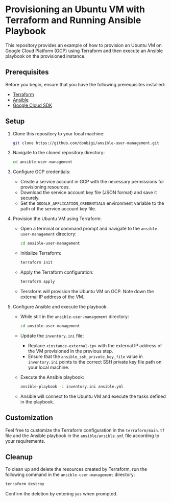# Provisioning an Ubuntu VM with Terraform and Running Ansible Playbook

This repository provides an example of how to provision an Ubuntu VM on Google Cloud Platform (GCP) using Terraform and then execute an Ansible playbook on the provisioned instance.

## Prerequisites

Before you begin, ensure that you have the following prerequisites installed:

- [Terraform](https://www.terraform.io/downloads.html)
- [Ansible](https://docs.ansible.com/ansible/latest/installation_guide/intro_installation.html)
- [Google Cloud SDK](https://cloud.google.com/sdk/docs/install)

## Setup

1. Clone this repository to your local machine:

   ```bash
   git clone https://github.com/donbigi/ansible-user-management.git
   ```

2. Navigate to the cloned repository directory:

   ```bash
   cd ansible-user-management
   ```

3. Configure GCP credentials:

   - Create a service account in GCP with the necessary permissions for provisioning resources.
   - Download the service account key file (JSON format) and save it securely.
   - Set the `GOOGLE_APPLICATION_CREDENTIALS` environment variable to the path of the service account key file.

4. Provision the Ubuntu VM using Terraform:

   - Open a terminal or command prompt and navigate to the `ansible-user-management` directory:

     ```bash
     cd ansible-user-management
     ```

   - Initialize Terraform:

     ```bash
     terraform init
     ```

   - Apply the Terraform configuration:

     ```bash
     terraform apply
     ```

   - Terraform will provision the Ubuntu VM on GCP. Note down the external IP address of the VM.

5. Configure Ansible and execute the playbook:

   - While still in the  `ansible-user-management` directory:

     ```bash
     cd ansible-user-management
     ```

   - Update the `inventory.ini` file:

     - Replace `<instance-external-ip>` with the external IP address of the VM provisioned in the previous step.
     - Ensure that the `ansible_ssh_private_key_file` value in `inventory.ini` points to the correct SSH private key file path on your local machine.

   - Execute the Ansible playbook:

     ```bash
     ansible-playbook -i inventory.ini ansible.yml
     ```

   - Ansible will connect to the Ubuntu VM and execute the tasks defined in the playbook.

## Customization

Feel free to customize the Terraform configuration in the `terraform/main.tf` file and the Ansible playbook in the `ansible/ansible.yml` file according to your requirements.

## Cleanup

To clean up and delete the resources created by Terraform, run the following command in the `ansible-user-management` directory:

```bash
terraform destroy
```

Confirm the deletion by entering `yes` when prompted.
